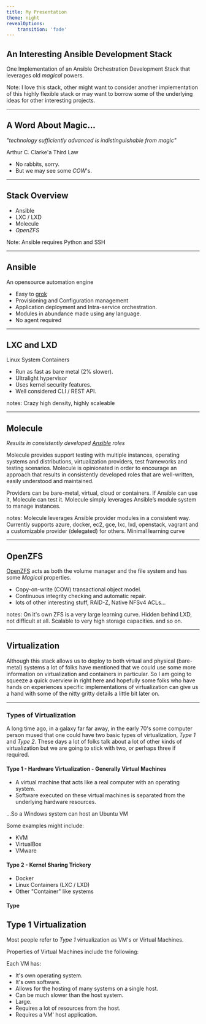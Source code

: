```yaml
---
title: My Presentation
theme: night
revealOptions:
    transition: 'fade'
---
```


## An Interesting Ansible Development Stack

One Implementation of an Ansible Orchestration Development Stack that leverages old *magical* powers.

Note: I love this stack, other might want to consider another implementation of this highly flexible stack or may want to borrow some of the underlying ideas for other interesting projects.

---

## A Word About Magic...

*"technology sufficiently advanced is indistinguishable from magic"*

Arthur C. Clarke'a Third Law

* No rabbits, sorry.
* But we may see some *COW*'s.

----

## Stack Overview

* Ansible
* LXC / LXD
* Molecule
* *OpenZFS*

Note: Ansible requires Python and SSH

----

## Ansible

An opensource automation engine

* Easy to [grok](https://en.wikipedia.org/wiki/Grok#In_computer_programmer_culture)
* Provisioning and Configuration management
* Application deployment and Intra-service orchestration.
* Modules in abundance made using any language.
* No agent required

----

## LXC and LXD

Linux System Containers

* Run as fast as bare metal (2% slower).
* Ultralight hypervisor
* Uses kernel security features.
* Well considered CLI / REST API.

notes: Crazy high density, highly scaleable

----

## Molecule

*Results in consistently developed [Ansible](https://docs.ansible.com) roles*

Molecule provides support testing with multiple instances, operating systems and distributions, virtualization providers, test frameworks and testing scenarios. Molecule is opinionated in order to encourage an approach that results in consistently developed roles that are well-written, easily understood and maintained.

Providers can be bare-metal, virtual, cloud or containers. If Ansible can use it, Molecule can test it. Molecule simply leverages Ansible’s module system to manage instances.


notes: Molecule leverages Ansible provider modules in a consistent way. Currently supports azure,  docker, ec2, gce, lxc, lxd, openstack, vagrant and a customizable provider (delegated) for others. Minimal learning curve

----

## OpenZFS

[OpenZFS](https://en.wikipedia.org/wiki/OpenZFS) acts as both the volume manager and the file system and has some *Magical* properties.

* Copy-on-write (COW) transactional object model.
* Continuous integrity checking and automatic repair.
* lots of other interesting stuff, RAID-Z, Native NFSv4 ACLs...

notes: On it's own ZFS is a very large learning curve. Hidden behind LXD, not difficult at all. Scalable to very high storage capacities. and so on.

---

## Virtualization

Although this stack allows us to deploy to both virtual and physical (bare-metal) systems a lot of folks have mentioned that we could use some more information on virtualization and containers in particular. So I am going to squeeze a quick overview in right here and hopefully some folks who have hands on experiences specific implementations of virtualization can give us a hand with some of the nitty gritty details a little bit later on.

----

### Types of Virtualization

A long time ago, in a galaxy far far away, in the early 70's some computer person mused that one could have two basic types of virtualization, *Type 1* and *Type 2*. These days a lot of folks talk about a lot of other kinds of virtualization but we are going to stick with two, or perhaps three if required.

#### Type 1 - Hardware Virtualization - Generally Virtual Machines

* A virtual machine that acts like a real computer with an operating system.
* Software executed on these virtual machines is separated from the underlying hardware resources.

...So a Windows system can host an Ubuntu VM

Some examples might include:

* KVM
* VirtualBox
* VMware

#### Type 2 - Kernel Sharing Trickery

* Docker
* Linux Containers (LXC / LXD)
* Other "Container" like systems

#### Type 


## Type 1 Virtualization

Most people refer to *Type 1* virtualization as VM's or Virtual Machines.

Properties of Virtual Machines include the following:

Each VM has:

* It's own operating system.
* It's own software.
* Allows for the hosting of many systems on a single host.
* Can be much slower than the host system.
* Large.
* Requires a lot of resources from the host.
* Requires a VM' host application.
